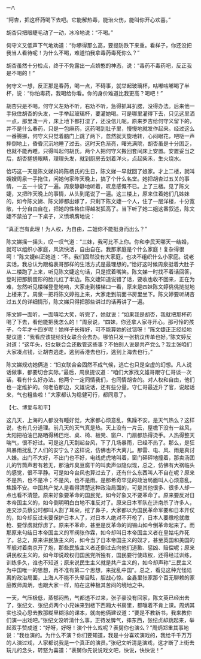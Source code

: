     一八 

   “阿杏，把这杯药喝下去吧。它能解热毒，能治火伤，能叫你开心欢喜。”

   胡杏只把眼睫毛动了一动，冰冷地说：“不喝。”

   何守义又低声下气地劝道：“你攀得那么高，要提防跌下来重。看样子，你还没把我当人看待呢！为什么不喝，难道怕我拿毒药毒死你么？”

   胡杏虽然十分检点，终于不免露出一点娇憨的神态，说：“毒药不毒药吧，反正我是不喝的！”

   何守义一想，反正那是春药，喝一点，不碍事，就举起玻璃杯，咕嘟咕嘟喝了半杯，说：“你怕毒药，我喝给你看。你的身价难道比我更高？喝吧！”

   胡杏只是不喝，何守义左劝不听，右劝不听，急得抓耳扒腮，没得办法。后来他一手揪住胡杏的头发，一手举起玻璃杯，要灌她喝。可是哪里灌得下去，只见这里洒一点，那里泼一片，床上地下都打湿了，还没信儿呢。原来罗吉给何守义留下的，并不是什么春药，只是一包麻药，这药喝到肚子里，慢慢地就发作起来。经过这么一番腾挪，何守义只觉着脑门上跳了两下，忽然就天旋地转，心闷眼花，吧哒一声摔倒地上，昏昏沉沉地睡了过去。这时天色渐亮，曙光满院，胡杏虽是十分困乏，也就不能再睡。只得叫起何胡氏，两个人把何守义搬回套间床上安置。安置妥当之后，胡杏搓搓眼睛，理理头发，就到厨房去划着洋火，点起柴禾，生火烧水。

   恰巧这一天是陈文娣妈妈陈杨氏的生日，陈文娣一早就回了娘家。才上二楼，就叫嫂嫂周泉一手拖住，问她何家昨天晚上，搞了个什么名堂。她把胡杏过五关的事情，一五一十说了一遍。周泉静静地听着，叹息感慨不已。上了三楼。见了陈文婕，又把昨天晚上的事情，从头到尾说了一遍。这三楼上，原来住着她们几姊妹的，如今陈文娣、陈文婷都出嫁了，只剩下陈文婕一个人，住了一层洋楼，十分宽敞，十分自由自在，把她的性格住得越发狐高了。当下听了她二姐这番叙述，陈文婕不禁拍了一下桌子，义愤填膺地说：

   “真正岂有此理！为人权，为自由，二姐你不能挺身而出么？”

   陈文娣摇一摇头，叹一叹气道：“三妹，我可比不上你。你和李民天哪天一结婚，就可以组织小家庭，风流快活，自由自在。我那家庭是个什么家庭！复杂得很呵！”陈文婕纠正她道：“不。我们固然没有大家庭，也决不组织什么小家庭。说老实话，我总认为跟榕表哥那样的生活方式是最理想的。”恰好这时候周泉挺着大肚子从二楼跑了上来，听见陈文婕这句话，只是抿着嘴笑。陈文娣一时找不着话回答，登时把那鹅蛋形的脸儿红了半边。陈文婕知道说错了话，要收也收不回来，正在为难，忽然听见楼梯登登地响，大家走到楼梯口一看，原来是四妹陈文婷佻佻挞挞地上楼来了。周泉一把将陈文婷拖上来，大家走到前面书房里坐下。陈文婷要听胡杏过五关的详细情形，陈文娣只得把那些讲过的话再讲了一遍。

   陈文婷一面听，一面嘻哈大笑，听完了，她就说：“如果我是胡杏，我就把那杯药喝了下去，看他能把我怎么的！”周泉说，“四妹，你还拿人家寻开心。那可怜的孩子，今年才十四岁呢！她样子长得好，可不能算她的过错呀！”陈文婕正正经经地提议道：“我看应该提给妇女联合会去办。哪怕只发一张抗议传单也好。”陈文婷反对道：“这年头，妇女联合会还敢管这些事？不怕别人说是共产党么？我主张咱们大家凑点钱，让胡杏逃走。逃到香港去也行，逃到上海去也行。”

   陈文娣规劝她俩道：“妇女联合会固然不成气候，逃亡也只是空虚的幻想。凡人说话做事，都要切合实际。”最后，周泉提议道：“咱们大家找文雄哥跟守仁哥谈一次话，看有什么好办法。他两个一定同情我们，也同情胡杏的。对人权和自由，他们也一定维护的。何老伯那边，文雄说话，还有些分量。守仁哥最近升了官，说起话来，气也粗些啦！”大家都认为稳健可行，都同意了。

   【七、博爱与和平】

   这几天，上海的人都没有睡好觉，大家都心烦意乱，焦躁不安。是天气热么？这样说，也有几分道理。前几天的天气真是热。天上没有一片云，屋檐下没有一丝风，太阳把柏油巴路晒得稀巴烂、桌、椅、板凳、窗户、门扇都热得烫手。人热得整天喘气，很不好过。可是这几天刮起台风，下了几场暴雨，已经不热了。那么，是狂风暴雨扰乱了人们的安宁么？这样说，仿佛也不大离儿。那雷、电、风、雨是真讨人嫌。出门不大好，不出门也不好，电线虎虎地叫着，窗门砰砰地撞着，那卖汤团儿的竹筒声若有若无，那油炸臭豆腐干的叫卖声似隐似现，总之，仿佛有大祸临头的感觉，很不平静。可是如今台风也算过去了，还有什么东西叫人不自在呢？原来不是热，也不是冷；不是风，也不是雨。是那希奇罕见的政治局面叫人心烦意乱，焦躁不安。中国共产党人是看得清楚这种政治局面的，可是其他很多、很多人却一点也看不清楚。原来好象要革命的国民党，如今好象又不要革命了。原来要反对日本帝国主义的，如今倒明明白白地不准反对了。原来日本军队在济南杀了许多人，连交涉员蔡公时都叫人割了耳朵，挖了鼻子，大家都以为国民革命军要和日本开仗的，如今却反过来要保护日本人了，对日本人绝对不开枪了，日本人要缴枪就缴枪、要俘虏就俘虏了。原来不革命，甚至是反革命的阎锡山如今倒革命起来了。而那原来勾结日本帝国主义的军阀张作霖，如今却叫日本帝国主义者在皇姑屯炸死了。总之，原来讲民族主义的，如今当了日本帝国主义的奴才，甚至英国和美国的军舰对着南京开了炮，那些民族主义者还倒过去向他们道歉、惩凶、赔偿呢；原来讲民权主义的，如今却说政权归国民党所独有，国民要行使政权，还得经过训练，训练多久，谁也不知道；原来说民生主义就是共产主义的，如今却声称“三民主义为中国唯一的思想，再不准有第二个思想，来扰乱中国”。总之，看见这种光怪陆离的政治局面，上海人不能不头晕目眩，胆战心惊。金鑫里张家那个百无聊赖的家庭教师周炳，也跟大家一样，陷在这种极其苦闷的境地之中。

   一天，气压极低，蒸郁闷热，气都透不过来，张子豪没有回家，陈文英已经出去了，张纪文、张纪贞两个小兄妹来到楼下西厢大书房里，都嚷着不肯上课。周炳其实也没心思去教那糊里糊涂的课本，就向他俩建议道：“要是不教新书，我来教你们演一出戏吧。”张纪文没听清什么事，正待发脾气，摔东西，张纪贞却跳起来，举起双手赞成道：“好呀，好呀！演个什么戏呢？表舅你也演么？”周炳郑重其事地说：“我也演的。为什么不演？你们要知道，我是十分喜欢演戏的，我给千千万万的人演过戏，人家都说我是一个真正的演员。”张纪文听清是演戏，这才断了上街去玩儿的念头，转怒为喜道：“表舅你先说说戏文吧，快说，快快说！”


